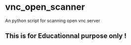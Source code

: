 # vnc_open_scanner
An python script for scanning open vnc server

## This is for Educationnal purpose only !
